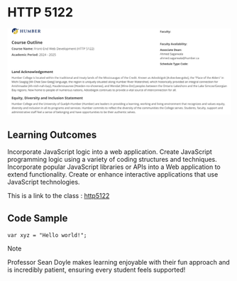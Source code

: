 # HTTP 5122

![course outline](http5122outline.png)

## Learning Outcomes
Incorporate JavaScript logic into a web application.
Create JavaScript programming logic using a variety of coding structures and techniques.
Incorporate popular JavaScript libraries or APIs into a Web application to extend functionality.
Create or enhance interactive applications that use JavaScript technologies.

This is a link to the class : [http5122](https://humber.ca/transferoptions/course-outlines/outline.html?code=HTTP%205122&view=1&year=2024)

## Code Sample

```
var xyz = "Hello world!";
```

>[!Note]
> Professor Sean Doyle makes learning enjoyable with their fun approach and is incredibly patient, ensuring every student feels supported!